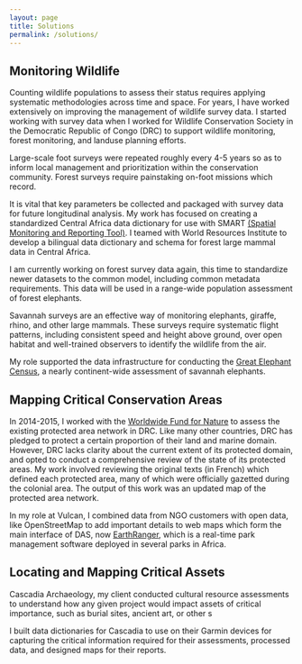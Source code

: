 ```yaml
---
layout: page
title: Solutions
permalink: /solutions/
---
```


## Monitoring Wildlife

Counting wildlife populations to assess their status requires applying systematic methodologies across time and space. For years, I have worked extensively on improving the management of wildlife survey data. I started working with survey data when I worked for Wildlife Conservation Society in the Democratic Republic of Congo (DRC) to support wildlife monitoring, forest monitoring, and landuse planning efforts.  

Large-scale foot surveys were repeated roughly every 4-5 years so as to inform local management and prioritization within the conservation community. Forest surveys require painstaking on-foot missions which record.

It is vital that key parameters be collected and packaged with survey data for future longitudinal analysis. My work has focused on creating a standardized Central Africa data dictionary for use with SMART [(Spatial Monitoring and Reporting Tool)]([https://smartconservationtools.org). I teamed with World Resources Institute to develop a bilingual data dictionary and schema for
forest large mammal data in Central Africa.

I am currently working on forest survey data again, this time to standardize newer datasets to the common model, including common metadata requirements. This data will be used in a range-wide population assessment of forest elephants.

Savannah surveys are an effective way of monitoring elephants, giraffe, rhino, and other large mammals. These surveys require systematic flight patterns, including consistent speed and height above ground, over open habitat and well-trained observers to identify the wildlife from the air.

My role supported the data infrastructure for conducting the [Great Elephant Census](http://www.greatelephantcensus.com/), a nearly continent-wide assessment of savannah elephants.


## Mapping Critical Conservation Areas

In 2014-2015, I worked with the [Worldwide Fund for Nature](www.panda.org/) to assess the existing protected area network in DRC. Like many other countries, DRC has pledged to protect a certain proportion of their land and marine domain. However, DRC lacks clarity about the current extent of its protected domain, and opted to conduct a comprehensive review of the state of its protected areas. My work involved reviewing the original texts (in French) which defined each protected area, many of which were officially gazetted during the colonial area. The output of this work was an updated map of the protected area network.

In my role at Vulcan, I combined data from NGO customers with open data, like OpenStreetMap to add important details to web maps which form the main interface of DAS, now [EarthRanger](https://earthranger.com/), which is a real-time park management software deployed in several parks in Africa.


## Locating and Mapping Critical Assets

Cascadia Archaeology, my client conducted cultural resource assessments to understand how any given project would impact assets of critical importance, such as burial sites, ancient art, or other s

I built data dictionaries for Cascadia to use on their Garmin devices for capturing the critical information required for their assessments, processed data, and designed maps for their reports.
